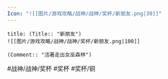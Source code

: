 ```yaml
---
Icon: "![[图片/游戏攻略/战神/战神/奖杯/新朋友.png|30]]"
---
```

```ad-common-bronze-trophy
title: (Title:: "新朋友")
![[图片/游戏攻略/战神/战神/奖杯/新朋友.png|100]]

(Comment:: "活著走出女巫森林")
```

#战神/战神/奖杯 #奖杯 #奖杯/铜
